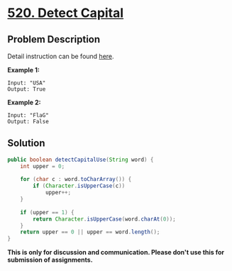 # [520. Detect Capital][title]

## Problem Description

Detail instruction can be found [here][title].

**Example 1:**

```
Input: "USA"
Output: True
```

**Example 2:**

```
Input: "FlaG"
Output: False
```

## Solution

```java
public boolean detectCapitalUse(String word) {
    int upper = 0;
    
    for (char c : word.toCharArray()) {
        if (Character.isUpperCase(c))
            upper++;
    }
    
    if (upper == 1) {
        return Character.isUpperCase(word.charAt(0));
    }
    return upper == 0 || upper == word.length();
}
```

**This is only for discussion and communication. Please don't use this for submission of assignments.**

[title]: https://leetcode.com/problems/detect-capital/